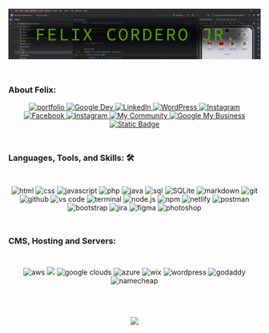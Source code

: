 <div background-color="#000">
<div style="padding-top:25px; padding-bottom:25px;">
<img  src="./f_banner.png" alt="name banner" />
</div>
<h3 id="#about">About Felix:</h3>
<div align="center">
<a href="https://felixcordero.dev/">
<img src="https://img.shields.io/badge/felixcordero.dev-tutlegreen?style=for-the-badge&logo=github&logoColor=black" alt="portfolio">
</a>
<a href="https://developers.google.com/profile/u/felixcorderojr">
<img src="https://img.shields.io/badge/Google.dev-grey?style=for-the-badge&logo=Google&logoColor=red" alt="Google Dev">
</a>
<a href="https://www.linkedin.com/in/felixcorderojr/">
<img src="https://img.shields.io/badge/LinkedIn-blue?style=for-the-badge&logo=linkedin&logoColor=white" alt="LinkedIn">
</a>
<a href="https://profiles.wordpress.org/felix2020a/">
<img src="https://img.shields.io/badge/WordPress-%23a8a9ad?style=for-the-badge&logo=WordPress&logoColor=blue" alt="WordPress">
</a>
<a href="https://www.instagram.com/felix.web.developer/">
<img src="https://img.shields.io/badge/Figma-white?style=for-the-badge&logo=Figma" alt="Instagram">
</a>
<a href="https://www.facebook.com/felix.cordero2018">
<img src="https://img.shields.io/badge/FaceBook-blue?style=for-the-badge&logo=Facebook" alt="Facebook">
</a>
<a href="https://www.instagram.com/felix.web.developer/">
<img src="https://img.shields.io/badge/Instagram-orange?style=for-the-badge&logo=Instagram" alt="Instagram">
</a>
<a href="https://www.facebook.com/groups/familyfreelancers">
<img src="https://img.shields.io/badge/My_Community-blue?style=for-the-badge&logo=Facebook" alt="My Community">
</a>
<a href="https://rb.gy/tfvlj">
<img src="https://img.shields.io/badge/Google My Business-white?style=for-the-badge&logo=Google my Business" alt="Google My Business">
</a>
<a href="mailto:info@felixcordero.dev">
<img alt="Static Badge" src="https://img.shields.io/badge/EMail-grey?style=for-the-badge&logo=Gmail" alt="E-Mail">
</a>
</div>
<break>

<h3 id="#languages" style="padding-top:25px; padding-bottom:25px;">Languages, Tools, and Skills: 🛠</h3>
<div align="center">
<img src="https://img.shields.io/badge/HTML-E34F26?style=for-the-badge&logo=html5&logoColor=white" alt="html" />
<img src="https://img.shields.io/badge/css-1572B6?style=for-the-badge&logo=css3&logoColor=white" alt="css" />
<img src="https://img.shields.io/badge/JavaScript-F7DF1E?style=for-the-badge&logo=javascript&logoColor=black" alt="javascript" />
<img src="https://img.shields.io/badge/php-777BB4?style=for-the-badge&logo=php&logoColor=white" alt="php" />
<img src="https://img.shields.io/badge/java-blue?style=for-the-badge&logo=java&logoColor=white" alt="java" />
<img src="https://img.shields.io/badge/SQL-407AFC?style=for-the-badge&logo=icloud&logoColor=white" alt="sql" />
<img src="https://img.shields.io/badge/sqlite-003B57?style=for-the-badge&logo=sqlite&logoColor=white" alt="SQLite" />
<img src="https://img.shields.io/badge/Markdown-000000?style=for-the-badge&logo=markdown&logoColor=white" alt="markdown" />
<img src="https://img.shields.io/badge/Git-F05032?style=for-the-badge&logo=git&logoColor=white" alt="git" />
<img src="https://img.shields.io/badge/GitHub-100000?style=for-the-badge&logo=github&logoColor=white" alt="github" />
<img src="https://img.shields.io/badge/vs%20code-007ACC?style=for-the-badge&logo=visual%20studio%20code&logoColor=white" alt="vs code" />
<img src="https://img.shields.io/badge/terminal%20commands-black?style=for-the-badge&logo=windows%20terminal&logoColor=white" alt="terminal" />
<img src="https://img.shields.io/badge/node.js-339933?style=for-the-badge&logo=node-dot-js&logoColor=white" alt="node.js" />
<img src="https://img.shields.io/badge/npm-CB3837?style=for-the-badge&logo=npm&logoColor=white" alt="npm" />
<img src="https://img.shields.io/badge/Netlify-00C7B7?style=for-the-badge&logo=netlify&logoColor=white" alt="netlify" />
<img src="https://img.shields.io/badge/postman-FF6C37?style=for-the-badge&logo=postman&logoColor=white" alt="postman" />
<img src="https://img.shields.io/badge/bootstrap-7952B3?style=for-the-badge&logo=bootstrap&logoColor=white" alt="bootstrap" />
<img src="https://img.shields.io/badge/jira-0052CC?style=for-the-badge&logo=jira&logoColor=white" alt="jira" />
<img src="https://img.shields.io/badge/figma-F24E1E?style=for-the-badge&logo=figma&logoColor=white" alt="figma" />


<img src="https://img.shields.io/badge/adobe%20photoshop-31A8FF?style=for-the-badge&logo=adobe%20photoshop&logoColor=white" alt="photoshop" />
</div>
<h3 id="#hosting" style="padding-top:25px; padding-bottom:25px;">CMS, Hosting and Servers:</h3>
<div align="center">
<img src="https://img.shields.io/badge/AWS-232F3E?style=for-the-badge&logo=Amazon&logoColor=orange" alt="aws" />
<img src="https://img.shields.io/badge/Shopify-color?style=for-the-badge&logo=Shopify&logoColor=white&logoSize=12&color=White">
<img src="https://img.shields.io/badge/Google Cloud-232F3E?style=for-the-badge&logo=google&logoColor=red" alt="google clouds" />
<img src="https://img.shields.io/badge/AZURE-blue?style=for-the-badge&logo=Microsoft AZURE&logoColor=white" alt="azure" />
<img src="https://img.shields.io/badge/Wix-black?style=for-the-badge&logo=wix&logocolor=Black&logoSize=12" alt="wix">
<img src="https://img.shields.io/badge/wordpress-21759b?style=for-the-badge&logo=wordpress&logoColor=white" alt="wordpress" />
<img src="https://img.shields.io/badge/GoDaddy-white?style=for-the-badge&logo=GoDaddy" alt="godaddy"/>
<img src="https://img.shields.io/badge/Namecheap-color?style=for-the-badge&logo=Namecheap&logoSize=12&color=orange" alt="namecheap"/>

</div>
<h3 align="center" style="padding-top:25px; padding-bottom:25px;">

![](https://komarev.com/ghpvc/?username=Felix-Cordero&label=Views+as_of+June_3,_2024&color=green)

</h3>

</div>
<!--
**Felix-Cordero/Felix-Cordero** is a ✨ _special_ ✨ repository because its `README.md` (this file) appears on your GitHub profile.

Here are some ideas to get you started:

- 🔭 I’m currently working on ...
- 🌱 I’m currently learning ...
- 👯 I’m looking to collaborate on ...
- 🤔 I’m looking for help with ...
- 💬 Ask me about ...
- 📫 How to reach me: ...
- 😄 Pronouns: ...
- ⚡ Fun fact: ...
-->
